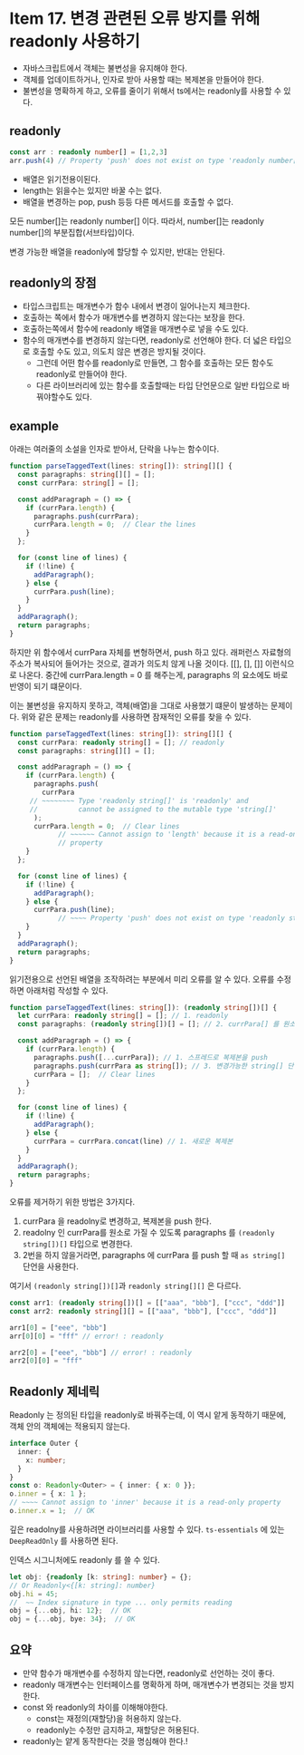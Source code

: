 # Item 17. 변경 관련된 오류 방지를 위해 readonly 사용하기

- 자바스크립트에서 객체는 불변성을 유지해야 한다.
- 객체를 업데이트하거나, 인자로 받아 사용할 때는 복제본을 만들어야 한다.
- 불변성을 명확하게 하고, 오류를 줄이기 위해서 ts에서는 readonly를 사용할 수 있다.


## readonly
```ts
const arr : readonly number[] = [1,2,3]
arr.push(4) // Property 'push' does not exist on type 'readonly number[]'.ts(2339)
```

- 배열은 읽기전용이된다.
- length는 읽을수는 있지만 바꿀 수는 없다.
- 배열을 변경하는 pop, push 등등 다른 메서드를 호출할 수 없다.

모든 number[]는 readonly number[] 이다. 따라서, number[]는 readonly number[]의 부분집합(서브타입)이다.

변경 가능한 배열을 readonly에 할당할 수 있지만, 반대는 안된다.

## readonly의 장점
- 타입스크립트는 매개변수가 함수 내에서 변경이 일어나는지 체크한다.
- 호출하는 쪽에서 함수가 매개변수를 변경하지 않는다는 보장을 한다.
- 호출하는쪽에서 함수에 readonly 배열을 매개변수로 넣을 수도 있다.
- 함수의 매개변수를 변경하지 않는다면, readonly로 선언해야 한다. 더 넓은 타입으로 호출할 수도 있고, 의도치 않은 변경은 방지될 것이다.
  - 그런데 어떤 함수를 readonly로 만들면, 그 함수를 호출하는 모든 함수도 readonly로 만들어야 한다.
  - 다른 라이브러리에 있는 함수를 호출할때는 타입 단언문으로 일반 타입으로 바꿔야할수도 있다.

## example
아래는 여러줄의 소설을 인자로 받아서, 단락을 나누는 함수이다.

```ts
function parseTaggedText(lines: string[]): string[][] {
  const paragraphs: string[][] = [];
  const currPara: string[] = [];

  const addParagraph = () => {
    if (currPara.length) {
      paragraphs.push(currPara);
      currPara.length = 0;  // Clear the lines
    }
  };

  for (const line of lines) {
    if (!line) {
      addParagraph();
    } else {
      currPara.push(line);
    }
  }
  addParagraph();
  return paragraphs;
}
```
하지만 위 함수에서 currPara 자체를 변형하면서, push 하고 있다. 래퍼런스 자료형의 주소가 복사되어 들어가는 것으로, 결과가 의도치 않게 나올 것이다. [[], [], []] 이런식으로 나온다. 중간에 currPara.length = 0 를 해주는게, paragraphs 의 요소에도 바로 반영이 되기 떄문이다.

이는 불변성을 유지하지 못하고, 객체(배열)을 그대로 사용했기 떄문이 발생하는 문제이다.
위와 같은 문제는 readonly를 사용하면 잠재적인 오류를 찾을 수 있다.

```ts
function parseTaggedText(lines: string[]): string[][] {
  const currPara: readonly string[] = []; // readonly
  const paragraphs: string[][] = [];

  const addParagraph = () => {
    if (currPara.length) {
      paragraphs.push(
        currPara
     // ~~~~~~~~ Type 'readonly string[]' is 'readonly' and
     //          cannot be assigned to the mutable type 'string[]'
      );
      currPara.length = 0;  // Clear lines
            // ~~~~~~ Cannot assign to 'length' because it is a read-only 
            // property
    }
  };

  for (const line of lines) {
    if (!line) {
      addParagraph();
    } else {
      currPara.push(line);
            // ~~~~ Property 'push' does not exist on type 'readonly string[]'
    }
  }
  addParagraph();
  return paragraphs;
}
```

읽기전용으로 선언된 배열을 조작하려는 부분에서 미리 오류를 알 수 있다. 오류를 수정하면 아래처럼 작성할 수 있다.

```ts
function parseTaggedText(lines: string[]): (readonly string[])[] {
  let currPara: readonly string[] = []; // 1. readonly
  const paragraphs: (readonly string[])[] = []; // 2. currPara[] 를 원소로 받을 수 있게 readonly

  const addParagraph = () => {
    if (currPara.length) {
      paragraphs.push([...currPara]); // 1. 스프레드로 복제본을 push
      paragraphs.push(currPara as string[]); // 3. 변경가능한 string[] 단언
      currPara = [];  // Clear lines
    }
  };

  for (const line of lines) {
    if (!line) {
      addParagraph();
    } else {
      currPara = currPara.concat(line) // 1. 새로운 복제본
    }
  }
  addParagraph();
  return paragraphs;
}
```

오류를 제거하기 위한 방법은 3가지다.
1. currPara 을 readolny로 변경하고, 복제본을 push 한다.
2. readolny 인 currPara를 원소로 가질 수 있도록 paragraphs 를 `(readonly string[])[]` 타입으로 변경한다.
3. 2번을 하지 않을거라면, paragraphs 에 currPara 를 push 할 때 `as string[]` 단언을 사용한다.


여기서 `(readonly string[])[]`과 `readonly string[][]` 은 다르다.
```ts
const arr1: (readonly string[])[] = [["aaa", "bbb"], ["ccc", "ddd"]]
const arr2: readonly string[][] = [["aaa", "bbb"], ["ccc", "ddd"]]

arr1[0] = ["eee", "bbb"]
arr[0][0] = "fff" // error! : readonly

arr2[0] = ["eee", "bbb"] // error! : readonly
arr2[0][0] = "fff"
```

## Readonly 제네릭
Readonly 는 정의된 타입을 readonly로 바꿔주는데, 이 역시 앝게 동작하기 때문에, 객체 안의 객체에는 적용되지 않는다.

```ts
interface Outer {
  inner: {
    x: number;
  }
}
const o: Readonly<Outer> = { inner: { x: 0 }};
o.inner = { x: 1 };
// ~~~~ Cannot assign to 'inner' because it is a read-only property
o.inner.x = 1;  // OK
```

깊은 readolny를 사용하려면 라이브러리를 사용할 수 있다. `ts-essentials` 에 있는 `DeepReadOnly` 를 사용하면 된다.

인덱스 시그니처에도 readonly 를 쓸 수 있다.
```ts
let obj: {readonly [k: string]: number} = {};
// Or Readonly<{[k: string]: number}
obj.hi = 45;
//  ~~ Index signature in type ... only permits reading
obj = {...obj, hi: 12};  // OK
obj = {...obj, bye: 34};  // OK
```

## 요약
- 만약 함수가 매개변수를 수정하지 않는다면, readonly로 선언하는 것이 좋다.
- readonly 매개변수는 인터페이스를 명확하게 하며, 매개변수가 변경되는 것을 방지한다.
- const 와 readonly의 차이를 이해해야한다.
  - const는 재정의(재할당)을 허용하지 않는다.
  - readonly는 수정만 금지하고, 재할당은 허용된다.
- readonly는 얕게 동작한다는 것을 명심해야 한다.!